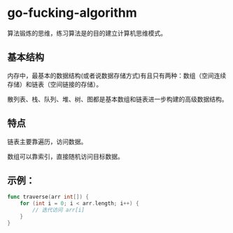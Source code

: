 # go-fucking-algorithm

算法锻炼的思维，练习算法是的目的建立计算机思维模式。


## 基本结构

内存中，最基本的数据结构(或者说数据存储方式)有且只有两种：数组（空间连续存储）和链表（空间链接的存储）。

散列表、栈、队列、堆、树、图都是基本数组和链表进一步构建的高级数据结构。

## 特点

链表主要靠遍历，访问数据。

数组可以靠索引，直接随机访问目标数据。


## 示例：

```go
func traverse(arr int[]) {
    for (int i = 0; i < arr.length; i++) {
        // 迭代访问 arr[i]
    }
}
```


